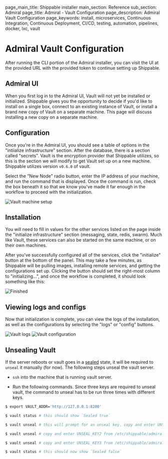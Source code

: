 page_main_title: Shippable installer
main_section: Reference
sub_section: Admiral
page_title: Admiral - Vault Configuration
page_description: Admiral Vault Configuration
page_keywords: install, microservices, Continuous Integration, Continuous Deployment, CI/CD, testing, automation, pipelines, docker, lxc, vault

# Admiral Vault Configuration
After running the CLI portion of the Admiral installer, you can visit the UI at the provided URL with the provided token to continue setting up Shippable.

## Admiral UI
When you first log in to the Admiral UI, Vault will not yet be installed or initialized.  Shippable gives you the opportunity to decide if you'd like to install on a single box, connect to an existing instance of Vault, or install a brand new copy of Vault on a separate machine.  This page will discuss installing a new copy on a separate machine.

## Configuration

Once you're in the Admiral UI, you should see a table of options in the "intiialize infrastructure" section.  After the database, there is a section called "secrets".  Vault is the encryption provider that Shippable utilizes, so this is the section we will modify to get Vault set up on a new machine.  Shippable utilizes version `v0.6.0` of vault.

Select the "New Node" radio button, enter the IP address of your machine, and run the command that is displayed.  Once the command is run, check the box beneath it so that we know you've made it far enough in the workflow to proceed with the initialization.

<img src="../../images/reference/admiral/admiral-vault-ui-setup.png" alt="Vault machine setup">

## Installation

You will need to fill in values for the other services listed on the page inside the "initialize infrastructure" section (messaging, state, redis, swarm).  Much like Vault, these services can also be started on the same machine, or on their own machines.

After you've successfully configured all of the services, click the "initialize" button at the bottom of the panel.  This may take a few minutes, as Shippable will be pulling images, installing remote services, and getting the configurations set up.  Clicking the button should set the right-most column to "initializing...", and once the workflow is completed, it should look something like this:

<img src="../../images/reference/admiral/admiral-vault-initialized.png" alt="Finished">

##  Viewing logs and configs

Now that initialization is complete, you can view the logs of the installation, as well as the configurations by selecting the "logs" or "config" buttons.

<img src="../../images/reference/admiral/admiral-vault-logs.png" alt="Vault logs">

<img src="../../images/reference/admiral/admiral-vault-config.png" alt="Vault configuration">


## Unsealing Vault

If the server reboots or vault goes in a [sealed](https://www.vaultproject.io/docs/concepts/seal.html) state, it will be required to
`unseal` it manually (for now). The following steps unseal the vault server.

- `ssh` into the machine that is running vault server.

- Run the following commands. Since three keys are required to
  unseal vault, the command to unseal has to be run three times with different
  keys.

```bash
$ export VAULT_ADDR='http://127.0.0.1:8200'

$ vault status # this should show `Sealed true`

$ vault unseal # this will prompt for an unseal key. copy and enter UNSEAL_KEY1 from /etc/shippable/admiral.env

$ vault unseal # copy and enter UNSEAL_KEY2 from /etc/shippable/admiral.env

$ vault unseal # copy and enter UNSEAL_KEY3 from /etc/shippable/admiral.env

$ vault status # this should now show `Sealed false`
```
